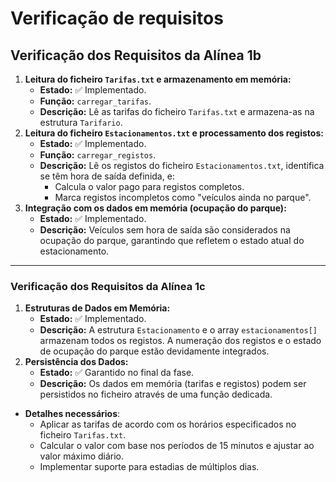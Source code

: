 # Verificação de requisitos

## **Verificação dos Requisitos da Alínea 1b**

1. **Leitura do ficheiro `Tarifas.txt` e armazenamento em memória:**
    - **Estado:** ✅ Implementado.
    - **Função:** `carregar_tarifas`.
    - **Descrição:** Lê as tarifas do ficheiro `Tarifas.txt` e armazena-as na estrutura `Tarifario`.
2. **Leitura do ficheiro `Estacionamentos.txt` e processamento dos registos:**
    - **Estado:** ✅ Implementado.
    - **Função:** `carregar_registos`.
    - **Descrição:** Lê os registos do ficheiro `Estacionamentos.txt`, identifica se têm hora de saída definida, e:
        - Calcula o valor pago para registos completos.
        - Marca registos incompletos como "veículos ainda no parque".
3. **Integração com os dados em memória (ocupação do parque):**
    - **Estado:** ✅ Implementado.
    - **Descrição:** Veículos sem hora de saída são considerados na ocupação do parque, garantindo que refletem o estado atual do estacionamento.

---

### **Verificação dos Requisitos da Alínea 1c**

1. **Estruturas de Dados em Memória:**
    - **Estado:** ✅ Implementado.
    - **Descrição:** A estrutura `Estacionamento` e o array `estacionamentos[]` armazenam todos os registos. A numeração dos registos e o estado de ocupação do parque estão devidamente integrados.
2. **Persistência dos Dados:**
    - **Estado:** ✅ Garantido no final da fase.
    - **Descrição:** Os dados em memória (tarifas e registos) podem ser persistidos no ficheiro através de uma função dedicada.
- **Detalhes necessários**:
    - Aplicar as tarifas de acordo com os horários especificados no ficheiro `Tarifas.txt`.
    - Calcular o valor com base nos períodos de 15 minutos e ajustar ao valor máximo diário.
    - Implementar suporte para estadias de múltiplos dias.
